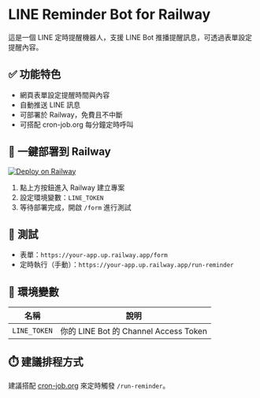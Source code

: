 
# LINE Reminder Bot for Railway

這是一個 LINE 定時提醒機器人，支援 LINE Bot 推播提醒訊息，可透過表單設定提醒內容。

## ✅ 功能特色

- 網頁表單設定提醒時間與內容
- 自動推送 LINE 訊息
- 可部署於 Railway，免費且不中斷
- 可搭配 cron-job.org 每分鐘定時呼叫

## 🚀 一鍵部署到 Railway

[![Deploy on Railway](https://railway.app/button.svg)](https://railway.app/template/new)

1. 點上方按鈕進入 Railway 建立專案
2. 設定環境變數：`LINE_TOKEN`
3. 等待部署完成，開啟 `/form` 進行測試

## 🧪 測試

- 表單：`https://your-app.up.railway.app/form`
- 定時執行（手動）：`https://your-app.up.railway.app/run-reminder`

## 🔧 環境變數

| 名稱 | 說明 |
|------|------|
| `LINE_TOKEN` | 你的 LINE Bot 的 Channel Access Token |

## ⏱️ 建議排程方式

建議搭配 [cron-job.org](https://cron-job.org) 來定時觸發 `/run-reminder`。
